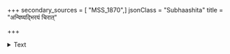 +++
secondary_sources = [ "MSS_1870",]
jsonClass = "Subhaashita"
title = "अन्विष्यद्भिरयं चिरात्"

+++

<details><summary>Text</summary>

अन्विष्यद्भिरयं चिरात् कथमपि प्रार्थ्येत यद्यर्थिभिर् नाथ त्वं पुनरर्थिनः प्रतिदिनं यत्नात् समन्विष्यसि।  
प्राप्तौ चिन्तितमात्रकं दददसौ चिन्तातिरिक्तप्रदं त्वामालोक्य विदीर्यते यदि न तद्ग्रावैव चिन्तामणिः॥
</details>
